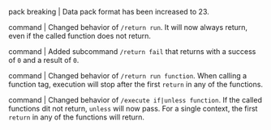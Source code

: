 pack breaking | Data pack format has been increased to 23.

command | Changed behavior of `/return run`. It will now always return, even if the called function does not return.

command | Added subcommand `/return fail` that returns with a success of `0` and a result of `0`.

command | Changed behavior of `/return run function`. When calling a function tag, execution will stop after the first `return` in any of the functions.

command | Changed behavior of `/execute if|unless function`. If the called functions dit not return, `unless` will now pass. For a single context, the first `return` in any of the functions will return.
